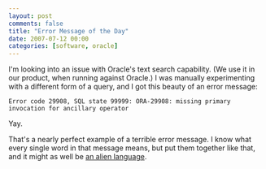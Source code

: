 ```yaml
---
layout: post
comments: false
title: "Error Message of the Day"
date: 2007-07-12 00:00
categories: [software, oracle]
---
```


I'm looking into an issue with Oracle's text search capability. (We use it
in our product, when running against Oracle.) I was manually experimenting
with a different form of a query, and I got this beauty of an error
message:

    Error code 29908, SQL state 99999: ORA-29908: missing primary invocation for ancillary operator

Yay.

That's a nearly perfect example of a terrible error message. I know what
every single word in that message means, but put them together like that,
and it might as well be [an alien language][].

[an alien language]: http://www.kli.org/
